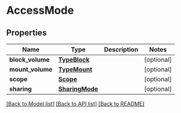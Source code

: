# AccessMode

## Properties
Name | Type | Description | Notes
------------ | ------------- | ------------- | -------------
**block_volume** | [**TypeBlock**](TypeBlock.md) |  | [optional] 
**mount_volume** | [**TypeMount**](TypeMount.md) |  | [optional] 
**scope** | [**Scope**](Scope.md) |  | [optional] 
**sharing** | [**SharingMode**](SharingMode.md) |  | [optional] 

[[Back to Model list]](../README.md#documentation-for-models) [[Back to API list]](../README.md#documentation-for-api-endpoints) [[Back to README]](../README.md)


